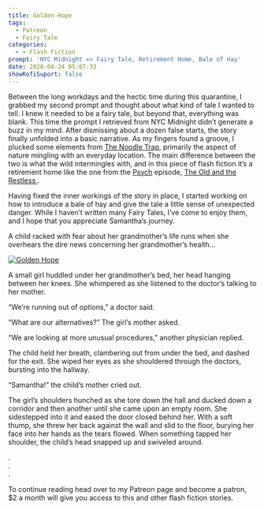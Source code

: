 ```yaml
---
title: Golden Hope
tags:
  - Patreon
  - Fairy Tale
categories:
  - - Flash Fiction
prompt: 'NYC Midnight => Fairy Tale, Retirement Home, Bale of Hay'
date: 2020-04-24 05:07:33
showKofiSuport: false
---
```


Between the long workdays and the hectic time during this quarantine, I grabbed my second prompt and thought about what kind of tale I wanted to tell. I knew it needed to be a fairy tale, but beyond that, everything was blank. This time the prompt I retrieved from NYC Midnight didn’t generate a buzz in my mind. After dismissing about a dozen false starts, the story finally unfolded into a basic narrative. As my fingers found a groove, I plucked some elements from [The Noodle Trap](/archives/2018/10/18/noodle-trap/), primarily the aspect of nature mingling with an everyday location. The main difference between the two is what the wild intermingles with, and in this piece of flash fiction it’s a retirement home like the one from the [Psych](https://www.imdb.com/title/tt0491738/) episode, [The Old and the Restless ](https://www.imdb.com/title/tt1171346/).<!-- more -->

Having fixed the inner workings of the story in place, I started working on how to introduce a bale of hay and give the tale a little sense of unexpected danger. While I haven’t written many Fairy Tales, I’ve come to enjoy them, and I hope that you appreciate Samantha’s journey.

A child racked with fear about her grandmother’s life runs when she overhears the dire news concerning her grandmother’s health…

<div class="center">

[![Golden Hope](/images/patreon-flash-fiction/2020/golden-hope.png "Golden Hope")](https://www.patreon.com/posts/36301092)

</div>

A small girl huddled under her grandmother’s bed, her head hanging between her knees. She whimpered as she listened to the doctor’s talking to her mother.

“We’re running out of options,” a doctor said.

“What are our alternatives?” The girl’s mother asked.

“We are looking at more unusual procedures,” another physician replied.

The child held her breath, clambering out from under the bed, and dashed for the exit. She wiped her eyes as she shouldered through the doctors, bursting into the hallway.

“Samantha!” the child’s mother cried out.

The girl’s shoulders hunched as she tore down the hall and ducked down a corridor and then another until she came upon an empty room. She sidestepped into it and eased the door closed behind her. With a soft thump, she threw her back against the wall and slid to the floor, burying her face into her hands as the tears flowed. When something tapped her shoulder, the child’s head snapped up and swiveled around.

<div class="center story-ellipses">

.</br>
.</br>
.</br>

</div>

<div>

To continue reading head over to my Patreon page and become a patron, $2 a month will give you access to this and other flash fiction stories.

</div>